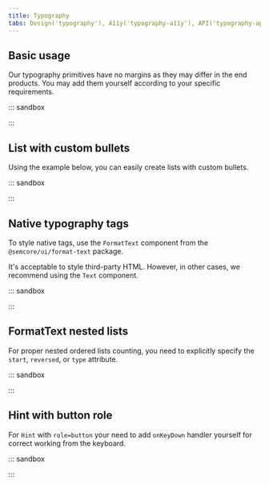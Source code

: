 ```yaml
---
title: Typography
tabs: Design('typography'), A11y('typography-a11y'), API('typography-api'), Example('typography-code'), Changelog('typography-changelog')
---
```


## Basic usage

Our typography primitives have no margins as they may differ in the end products. You may add them yourself according to your specific requirements.

::: sandbox

<script lang="tsx">
  export Demo from './examples/basic-usage.tsx';
</script>

:::

## List with custom bullets

Using the example below, you can easily create lists with custom bullets.

::: sandbox

<script lang="tsx">
  export Demo from './examples/list-with-custom-bullets.tsx';
</script>

:::

## Native typography tags

To style native tags, use the `FormatText` component from the `@semcore/ui/format-text` package.

It's acceptable to style third-party HTML. However, in other cases, we recommend using the `Text` component.

::: sandbox

<script lang="tsx">
  export Demo from './examples/native-typography-tags.tsx';
</script>

:::

## FormatText nested lists

For proper nested ordered lists counting, you need to explicitly specify the `start`, `reversed`, or `type` attribute.

::: sandbox

<script lang="tsx">
  export Demo from './examples/formattext-nested-lists.tsx';
</script>

:::

## Hint with button role

For `Hint` with `role=button` your need to add `onKeyDown` handler yourself for correct working from the keyboard.

::: sandbox

<script lang="tsx">
  export Demo from './examples/hint-with-button-role.tsx';
</script>

:::
